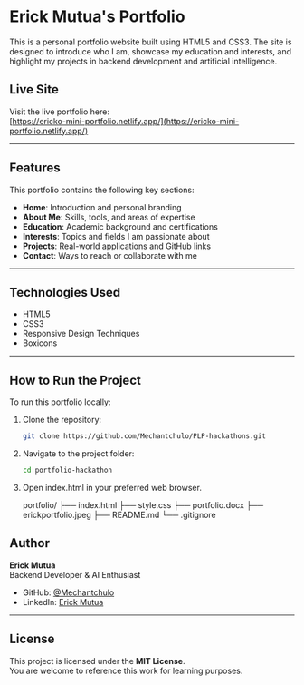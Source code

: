# Erick Mutua's Portfolio

This is a personal portfolio website built using HTML5 and CSS3. The site is designed to introduce who I am, showcase my education and interests, and highlight my projects in backend development and artificial intelligence.

## Live Site

Visit the live portfolio here:  
[https://ericko-mini-portfolio.netlify.app/](https://ericko-mini-portfolio.netlify.app/)

---

## Features

This portfolio contains the following key sections:

- **Home**: Introduction and personal branding  
- **About Me**: Skills, tools, and areas of expertise  
- **Education**: Academic background and certifications  
- **Interests**: Topics and fields I am passionate about  
- **Projects**: Real-world applications and GitHub links  
- **Contact**: Ways to reach or collaborate with me  

---

## Technologies Used

- HTML5  
- CSS3  
- Responsive Design Techniques  
- Boxicons  

---

## How to Run the Project

To run this portfolio locally:

1. Clone the repository:
   ```bash
   git clone https://github.com/Mechantchulo/PLP-hackathons.git
   
2. Navigate to the project folder:
   ```bash
   cd portfolio-hackathon

3. Open index.html in your preferred web browser.

   portfolio/
├── index.html
├── style.css
├── portfolio.docx
├── erickportfolio.jpeg
├── README.md
└── .gitignore

## Author

**Erick Mutua**  
Backend Developer & AI Enthusiast  
- GitHub: [@Mechantchulo](https://github.com/Mechantchulo)  
- LinkedIn: [Erick Mutua](https://www.linkedin.com/in/erick-mutua-19a076303)

---

## License

This project is licensed under the **MIT License**.  
You are welcome to reference this work for learning purposes.
